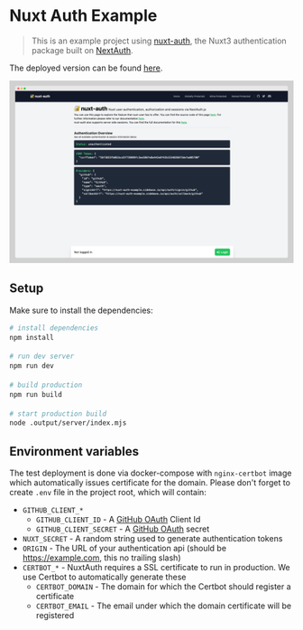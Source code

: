 # Nuxt Auth Example

> This is an example project using [nuxt-auth](https://github.com/sidebase/nuxt-auth), the Nuxt3 authentication package built on [NextAuth](https://github.com/nextauthjs/next-auth).

The deployed version can be found [here](https://nuxt-auth-example.sidebase.io).

![sidebase-preview-for-light](.github/preview.png)

## Setup

Make sure to install the dependencies:

```bash
# install dependencies
npm install

# run dev server
npm run dev

# build production
npm run build

# start production build
node .output/server/index.mjs 
```

## Environment variables

The test deployment is done via docker-compose with `nginx-certbot` image which automatically issues certificate for the domain. Please don't forget to create `.env` file in the project root, which will contain:

- `GITHUB_CLIENT_*`
  - `GITHUB_CLIENT_ID` - A [GitHub OAuth](https://docs.github.com/en/developers/apps/building-oauth-apps/creating-an-oauth-app) Client Id
  - `GITHUB_CLIENT_SECRET` - A [GitHub OAuth](https://docs.github.com/en/developers/apps/building-oauth-apps/creating-an-oauth-app) secret
- `NUXT_SECRET` - A random string used to generate authentication tokens
- `ORIGIN` - The URL of your authentication api (should be https://example.com, this no trailing slash)
- `CERTBOT_*` - NuxtAuth requires a SSL certificate to run in production. We use Certbot to automatically generate these
  - `CERTBOT_DOMAIN` - The domain for which the Certbot should register a certificate
  - `CERTBOT_EMAIL` - The email under which the domain certificate will be registered

